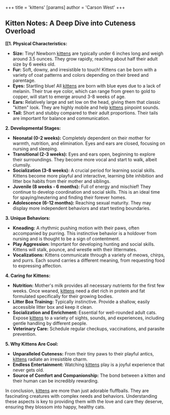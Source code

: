 +++
 title = 'kittens'
[params]
	author = 'Carson West'
+++
## Kitten Notes: A Deep Dive into Cuteness Overload 

**[[1. Physical Characteristics:**

* **Size:** Tiny!  Newborn [kittens](./../kittens/) are typically under 6 inches long and weigh around 3.5 ounces. They grow rapidly, reaching about half their adult size by 6 weeks old.
* **Fur:** Soft, downy, and irresistible to touch! Kittens can be born with a variety of coat patterns and colors depending on their breed and parentage.
* **Eyes:**  Startling blue! All [kittens](./../kittens/) are born with blue eyes due to a lack of melanin. Their true eye color, which can range from green to gold to copper, will start to emerge around 3-8 weeks of age.
* **Ears:** Relatively large and set low on the head, giving them that classic "kitten" look. They are highly mobile and help [kittens](./../kittens/) pinpoint sounds. 
* **Tail:**  Short and stubby compared to their adult proportions. Their tails are important for balance and communication.

**2.  Developmental Stages:**

* **Neonatal (0-2 weeks):** Completely dependent on their mother for warmth, nutrition, and elimination.  Eyes and ears are closed, focusing on nursing and sleeping.
* **Transitional (2-3 weeks):**  Eyes and ears open, beginning to explore their surroundings. They become more vocal and start to walk, albeit clumsily.  
* **Socialization (3-8 weeks):** A crucial period for learning social skills. Kittens become more playful and interactive, learning bite inhibition and litter box habits from their mother and siblings. 
* **Juvenile (8 weeks - 6 months):**  Full of energy and mischief!  They continue to develop coordination and social skills. This is an ideal time for spaying/neutering and finding their forever homes. 
* **Adolescence (6-12 months):** Reaching sexual maturity.  They may display more independent behaviors and start testing boundaries. 

**3.  Unique Behaviors:**

* **Kneading:** A rhythmic pushing motion with their paws, often accompanied by purring. This instinctive behavior is a holdover from nursing and is thought to be a sign of contentment. 
* **Play Aggression:**  Important for developing hunting and social skills.  Kittens will stalk, pounce, and wrestle with their littermates. 
* **Vocalizations:**  Kittens communicate through a variety of meows, chirps, and purrs. Each sound carries a different meaning, from requesting food to expressing affection.

**4. Caring for Kittens:**

* **Nutrition:**  Mother's milk provides all necessary nutrients for the first few weeks.  Once weaned, [kittens](./../kittens/) need a diet rich in protein and fat formulated specifically for their growing bodies. 
* **Litter Box Training:** Typically instinctive. Provide a shallow, easily accessible litter box and keep it clean. 
* **Socialization and Enrichment:**  Essential for well-rounded adult cats.  Expose [kittens](./../kittens/) to a variety of sights, sounds, and experiences, including gentle handling by different people. 
* **Veterinary Care:**  Schedule regular checkups, vaccinations, and parasite prevention.  

**5.  Why Kittens Are Cool:**

* **Unparalleled Cuteness:**  From their tiny paws to their playful antics, [kittens](./../kittens/) radiate an irresistible charm. 
* **Endless Entertainment:** Watching [kittens](./../kittens/) play is a joyful experience that never gets old. 
* **Source of Comfort and Companionship:**  The bond between a kitten and their human can be incredibly rewarding. 

In conclusion, [kittens](./../kittens/) are more than just adorable fluffballs.  They are fascinating creatures with complex needs and behaviors. Understanding these aspects is key to providing them with the love and care they deserve,  ensuring they blossom into happy, healthy cats. 
